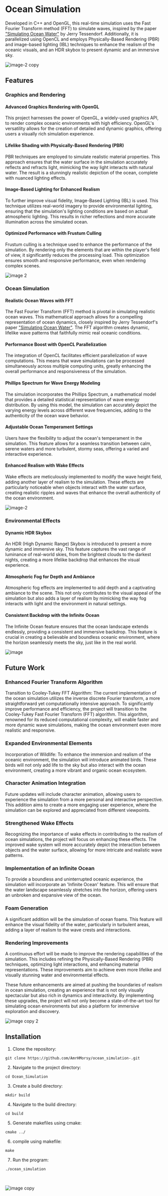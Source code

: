# Ocean Simulation

Developed in C++ and OpenGL, this real-time simulation uses the Fast Fourier Transform method (FFT) to simulate waves, inspired by the paper ["Simulating Ocean Water"](https://people.computing.clemson.edu/~jtessen/reports/papers_files/coursenotes2004.pdf) by Jerry Tessendorf. Additionally, it is parallelized using OpenCL and employs Physically-Based Rendering (PBR) and image-based lighting (IBL) techniques to enhance the realism of the oceanic visuals, and an HDR skybox to present dynamic and an immersive sky. 

![image-2 copy](https://github.com/AmrHMorsy/Ocean-Simulation/assets/56271967/5ebb1fef-45e0-46bf-b247-d71636ce0f0e)

## Features

### Graphics and Rendering

#### Advanced Graphics Rendering with OpenGL

This project harnesses the power of OpenGL, a widely-used graphics API, to render complex oceanic environments with high efficiency. OpenGL's versatility allows for the creation of detailed and dynamic graphics, offering users a visually rich simulation experience.

#### Lifelike Shading with Physically-Based Rendering (PBR)

PBR techniques are employed to simulate realistic material properties. This approach ensures that the water surface in the simulation accurately reflects and refracts light, mimicking the way light interacts with natural water. The result is a stunningly realistic depiction of the ocean, complete with nuanced lighting effects.

#### Image-Based Lighting for Enhanced Realism

To further improve visual fidelity, Image-Based Lighting (IBL) is used. This technique utilizes real-world imagery to provide environmental lighting, ensuring that the simulation's lighting conditions are based on actual atmospheric lighting. This results in richer reflections and more accurate illumination across the simulated ocean.

#### Optimized Performance with Frustum Culling

Frustum culling is a technique used to enhance the performance of the simulation. By rendering only the elements that are within the player's field of view, it significantly reduces the processing load. This optimization ensures smooth and responsive performance, even when rendering complex scenes.

![image 2](https://github.com/AmrHMorsy/Ocean-Simulation/assets/56271967/0ac42cf6-1602-4f77-a293-f23f99f24ba7)

### Ocean Simulation

#### Realistic Ocean Waves with FFT

The Fast Fourier Transform (FFT) method is pivotal in simulating realistic ocean waves. This mathematical approach allows for a compelling representation of ocean dynamics, closely inspired by Jerry Tessendorf's paper ["Simulating Ocean Water"](https://people.computing.clemson.edu/~jtessen/reports/papers_files/coursenotes2004.pdf). The FFT algorithm creates dynamic, lifelike wave patterns that faithfully mimic real oceanic conditions.


#### Performance Boost with OpenCL Parallelization

The integration of OpenCL facilitates efficient parallelization of wave computations. This means that wave simulations can be processed simultaneously across multiple computing units, greatly enhancing the overall performance and responsiveness of the simulation.


#### Phillips Spectrum for Wave Energy Modeling

The simulation incorporates the Phillips Spectrum, a mathematical model that provides a detailed statistical representation of wave energy distribution. By using this model, the simulation can accurately depict the varying energy levels across different wave frequencies, adding to the authenticity of the ocean wave behavior.

#### Adjustable Ocean Temperament Settings

Users have the flexibility to adjust the ocean's temperament in the simulation. This feature allows for a seamless transition between calm, serene waters and more turbulent, stormy seas, offering a varied and interactive experience.

#### Enhanced Realism with Wake Effects

Wake effects are meticulously implemented to modify the wave height field, adding another layer of realism to the simulation. These effects are particularly noticeable when objects interact with the water surface, creating realistic ripples and waves that enhance the overall authenticity of the ocean environment.

![image-2](https://github.com/AmrHMorsy/Ocean-Simulation/assets/56271967/d2234e09-ed69-4a88-8974-3bb09ba8bb23)

### Environmental Effects

#### Dynamic HDR Skybox 

An HDR (High Dynamic Range) Skybox is introduced to present a more dynamic and immersive sky. This feature captures the vast range of luminance of real-world skies, from the brightest clouds to the darkest nights, creating a more lifelike backdrop that enhances the visual experience.

#### Atmospheric Fog for Depth and Ambiance

Atmospheric fog effects are implemented to add depth and a captivating ambiance to the scene. This not only contributes to the visual appeal of the simulation but also adds a layer of realism by mimicking the way fog interacts with light and the environment in natural settings.

#### Consistent Backdrop with the Infinite Ocean

The Infinite Ocean feature ensures that the ocean landscape extends endlessly, providing a consistent and immersive backdrop. This feature is crucial in creating a believable and boundless oceanic environment, where the horizon seamlessly meets the sky, just like in the real world.

![image](https://github.com/AmrHMorsy/Ocean-Simulation/assets/56271967/ea42b491-76d7-4abc-b233-601a4113fb28)

## Future Work

### Enhanced Fourier Transform Algorithm

Transition to Cooley-Tukey FFT Algorithm: The current implementation of the ocean simulation utilizes the inverse discrete Fourier transform, a more straightforward yet computationally intensive approach. To significantly improve performance and efficiency, the project will transition to the Cooley-Tukey Fast Fourier Transform (FFT) algorithm. This algorithm, renowned for its reduced computational complexity, will enable faster and more dynamic wave simulations, making the ocean environment even more realistic and responsive.

### Expanded Environmental Elements

Incorporation of Wildlife: To enhance the immersion and realism of the oceanic environment, the simulation will introduce animated birds. These birds will not only add life to the sky but also interact with the ocean environment, creating a more vibrant and organic ocean ecosystem.

### Character Animation Integration

Future updates will include character animation, allowing users to experience the simulation from a more personal and interactive perspective. This addition aims to create a more engaging user experience, where the simulation can be explored and appreciated from different viewpoints.

### Strengthened Wake Effects

Recognizing the importance of wake effects in contributing to the realism of ocean simulations, the project will focus on enhancing these effects. The improved wake system will more accurately depict the interaction between objects and the water surface, allowing for more intricate and realistic wave patterns.

### Implementation of an Infinite Ocean

To provide a boundless and uninterrupted oceanic experience, the simulation will incorporate an 'Infinite Ocean' feature. This will ensure that the water landscape seamlessly stretches into the horizon, offering users an unbroken and expansive view of the ocean.

### Foam Generation

A significant addition will be the simulation of ocean foams. This feature will enhance the visual fidelity of the water, particularly in turbulent areas, adding a layer of realism to the wave crests and interactions.

### Rendering Improvements

A continuous effort will be made to improve the rendering capabilities of the simulation. This includes refining the Physically-Based Rendering (PBR) techniques, optimizing light interactions, and enhancing material representations. These improvements aim to achieve even more lifelike and visually stunning water and environmental effects.

These future enhancements are aimed at pushing the boundaries of realism in ocean simulation, creating an experience that is not only visually spectacular but also rich in dynamics and interactivity. By implementing these upgrades, the project will not only become a state-of-the-art tool for simulating ocean environments but also a platform for immersive exploration and discovery.

![image copy 2](https://github.com/AmrHMorsy/Ocean-Simulation/assets/56271967/b6e61dd7-eb12-4c48-9f93-d48f10ba4d5b)


## Installation

1. Clone the repository:
```
git clone https://github.com/AmrHMorsy/ocean_simulation-.git
```
2. Navigate to the project directory: 
```
cd Ocean_Simulation
```
3. Create a build directory: 
```
mkdir build
```
4. Navigate to the build directory: 
```
cd build
```
5. Generate makefiles using cmake: 
```
cmake ../
```
6. compile using makefile: 
```
make
```
7. Run the program: 
```
./ocean_simulation
```
<br>

![image copy](https://github.com/AmrHMorsy/Ocean-Simulation/assets/56271967/c18bee8f-1a24-4ec3-8300-6918dd2d9109)
